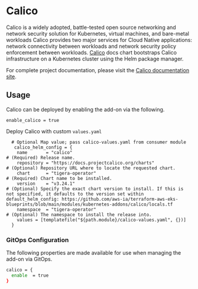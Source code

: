 # Calico

Calico is a widely adopted, battle-tested open source networking and network security solution for Kubernetes, virtual machines, and bare-metal workloads
Calico provides two major services for Cloud Native applications: network connectivity between workloads and network security policy enforcement between workloads.
[Calico](https://projectcalico.docs.tigera.io/getting-started/kubernetes/helm#download-the-helm-chart) docs chart bootstraps Calico infrastructure on a Kubernetes cluster using the Helm package manager.

For complete project documentation, please visit the [Calico documentation site](https://docs.tigera.io/calico/next/about/).

## Usage

Calico can be deployed by enabling the add-on via the following.

```hcl
enable_calico = true
```

Deploy Calico with custom `values.yaml`

```hcl
  # Optional Map value; pass calico-values.yaml from consumer module
   calico_helm_config = {
    name       = "calico"                                               # (Required) Release name.
    repository = "https://docs.projectcalico.org/charts"                # (Optional) Repository URL where to locate the requested chart.
    chart      = "tigera-operator"                                      # (Required) Chart name to be installed.
    version    = "v3.24.1"                                              # (Optional) Specify the exact chart version to install. If this is not specified, it defaults to the version set within default_helm_config: https://github.com/aws-ia/terraform-aws-eks-blueprints/blob/main/modules/kubernetes-addons/calico/locals.tf
    namespace  = "tigera-operator"                                      # (Optional) The namespace to install the release into.
    values = [templatefile("${path.module}/calico-values.yaml", {})]
  }
```

### GitOps Configuration

The following properties are made available for use when managing the add-on via GitOps.

```sh
calico = {
  enable  = true
}
```
